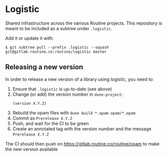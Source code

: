 # Logistic

Shared infrastructure across the various Routine projects.
This repository is meant to be included as a subtree under `.logistic`.

Add it or update it with:

```console
$ git subtree pull --prefix .logistic --squash git@gitlab.routine.co:routine/logistic master
```

## Releasing a new version

In order to release a new version of a library using logistic, you need to:

1. Ensure that `.logistic` is up-to-date (see above)
2. Change (or add) the version number in `dune-project`:
    ```
    (version X.Y.Z)
    ```
3. Rebuild the opam files with `dune build *.opam opam/*.opam`
4. Commit as `Prerelease X.Y.Z`
5. Push, and wait for the CI to be green
6. Create an annotated tag with the version number and the message `Prerelease X.Y.Z`

The CI should then push on https://gitlab.routine.co/routine/opam to make the new version available
